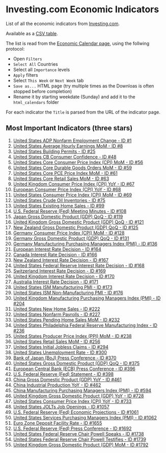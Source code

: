 # Investing.com Economic Indicators

List of all the economic indicators from [Investing.com](https://www.investing.com/).

Available as a [CSV table](economic_table.csv).

The list is read from the [Economic Calendar page](https://www.investing.com/economic-calendar/), 
using the follwing protocol:

- Open `Filters`
- `Select All` Countries
- Select all `Importance` levels
- `Apply` filters
- Select `This Week` or `Next Week` tab
- `Save as...` HTML page (try multiple times as the Downloas is often stopped before completion)
- Rename it by starting weekdate (Sunday) and add it to the `html_calendars` folder

For each indicator the `Title` is parsed from the URL of the indicator page.

## Most Important Indicators (three stars)
1. [United States ADP Nonfarm Employment Change - ID #1](https://www.investing.com/economic-calendar/adp-nonfarm-employment-change-1)
2. [United States Average Hourly Earnings MoM - ID #8](https://www.investing.com/economic-calendar/average-hourly-earnings-8)
3. [United States Building Permits - ID #25](https://www.investing.com/economic-calendar/building-permits-25)
4. [United States CB Consumer Confidence - ID #48](https://www.investing.com/economic-calendar/cb-consumer-confidence-48)
5. [United States Core Consumer Price Index (CPI) MoM - ID #56](https://www.investing.com/economic-calendar/core-cpi-56)
6. [United States Core Durable Goods Orders MoM - ID #59](https://www.investing.com/economic-calendar/core-durable-goods-orders-59)
7. [United States Core PCE Price Index MoM - ID #61](https://www.investing.com/economic-calendar/core-pce-price-index-61)
8. [United States Core Retail Sales MoM - ID #63](https://www.investing.com/economic-calendar/core-retail-sales-63)
9. [United Kingdom Consumer Price Index (CPI) YoY - ID #67](https://www.investing.com/economic-calendar/cpi-67)
10. [European Consumer Price Index (CPI) YoY - ID #68](https://www.investing.com/economic-calendar/cpi-68)
11. [United States Consumer Price Index (CPI) MoM - ID #69](https://www.investing.com/economic-calendar/cpi-69)
12. [United States Crude Oil Inventories - ID #75](https://www.investing.com/economic-calendar/eia-crude-oil-inventories-75)
13. [United States Existing Home Sales - ID #99](https://www.investing.com/economic-calendar/existing-home-sales-99)
14. [U.S. Federal Reserve (Fed) Meeting Minutes - ID #108](https://www.investing.com/economic-calendar/fomc-meeting-minutes-108)
15. [Japan Gross Domestic Product (GDP) QoQ - ID #119](https://www.investing.com/economic-calendar/gdp-119)
16. [United Kingdom Gross Domestic Product (GDP) QoQ - ID #121](https://www.investing.com/economic-calendar/gdp-121)
17. [New Zealand Gross Domestic Product (GDP) QoQ - ID #125](https://www.investing.com/economic-calendar/gdp-125)
18. [Germany Consumer Price Index (CPI) MoM - ID #128](https://www.investing.com/economic-calendar/german-cpi-128)
19. [Germany Gross Domestic Product (GDP) QoQ - ID #131](https://www.investing.com/economic-calendar/german-gdp-131)
20. [Germany Manufacturing Purchasing Managers Index (PMI) - ID #136](https://www.investing.com/economic-calendar/german-manufacturing-pmi-136)
21. [European Interest Rate Decision - ID #164](https://www.investing.com/economic-calendar/interest-rate-decision-164)
22. [Canada Interest Rate Decision - ID #166](https://www.investing.com/economic-calendar/interest-rate-decision-166)
23. [New Zealand Interest Rate Decision - ID #167](https://www.investing.com/economic-calendar/interest-rate-decision-167)
24. [United States Federal Reserve Interest Rate Decision - ID #168](https://www.investing.com/economic-calendar/interest-rate-decision-168)
25. [Switzerland Interest Rate Decision - ID #169](https://www.investing.com/economic-calendar/interest-rate-decision-169)
26. [United Kingdom Interest Rate Decision - ID #170](https://www.investing.com/economic-calendar/interest-rate-decision-170)
27. [Australia Interest Rate Decision - ID #171](https://www.investing.com/economic-calendar/interest-rate-decision-171)
28. [United States ISM Manufacturing PMI - ID #173](https://www.investing.com/economic-calendar/ism-manufacturing-pmi-173)
29. [United States ISM Non-Manufacturing PMI - ID #176](https://www.investing.com/economic-calendar/ism-non-manufacturing-pmi-176)
30. [United Kingdom Manufacturing Purchasing Managers Index (PMI) - ID #204](https://www.investing.com/economic-calendar/manufacturing-pmi-204)
31. [United States New Home Sales - ID #222](https://www.investing.com/economic-calendar/new-home-sales-222)
32. [United States Nonfarm Payrolls - ID #227](https://www.investing.com/economic-calendar/nonfarm-payrolls-227)
33. [United States Pending Home Sales MoM - ID #232](https://www.investing.com/economic-calendar/pending-home-sales-232)
34. [United States Philadelphia Federal Reserve Manufacturing Index - ID #236](https://www.investing.com/economic-calendar/philadelphia-fed-manufacturing-index-236)
35. [United States Producer Price Index (PPI) MoM - ID #238](https://www.investing.com/economic-calendar/ppi-238)
36. [United States Retail Sales MoM - ID #256](https://www.investing.com/economic-calendar/retail-sales-256)
37. [United States Initial Jobless Claims - ID #294](https://www.investing.com/economic-calendar/initial-jobless-claims-294)
38. [United States Unemployment Rate - ID #300](https://www.investing.com/economic-calendar/unemployment-rate-300)
39. [Bank of Japan (BoJ) Press Conference - ID #370](https://www.investing.com/economic-calendar/boj-press-conference-370)
40. [United States Gross Domestic Product (GDP) QoQ - ID #375](https://www.investing.com/economic-calendar/gdp-375)
41. [European Central Bank (ECB) Press Conference - ID #396](https://www.investing.com/economic-calendar/ecb-press-conference-396)
42. [U.S. Federal Reserve (Fed) Statement - ID #398](https://www.investing.com/economic-calendar/fomc-statement-398)
43. [China Gross Domestic Product (GDP) YoY - ID #461](https://www.investing.com/economic-calendar/chinese-gdp-461)
44. [China Industrial Production YoY - ID #462](https://www.investing.com/economic-calendar/chinese-industrial-production-462)
45. [China Manufacturing Purchasing Managers Index (PMI) - ID #594](https://www.investing.com/economic-calendar/chinese-manufacturing-pmi-594)
46. [United Kingdom Gross Domestic Product (GDP) YoY - ID #728](https://www.investing.com/economic-calendar/gdp-728)
47. [United States Consumer Price Index (CPI) YoY - ID #733](https://www.investing.com/economic-calendar/cpi-733)
48. [United States JOLTs Job Openings - ID #1057](https://www.investing.com/economic-calendar/jolts-job-openings-1057)
49. [U.S. Federal Reserve (Fed) Economic Projections - ID #1061](https://www.investing.com/economic-calendar/fomc-economic-projections-1061)
50. [United States Services Purchasing Managers Index (PMI) - ID #1062](https://www.investing.com/economic-calendar/services-pmi-1062)
51. [Euro Zone Deposit Facility Rate - ID #1655](https://www.investing.com/economic-calendar/deposit-facility-rate-1655)
52. [U.S. Federal Reserve (Fed) Press Conference - ID #1692](https://www.investing.com/economic-calendar/fomc-press-conference-1692)
53. [United States Federal Reserve Chair Powell Speaks - ID #1738](https://www.investing.com/economic-calendar/fed-chair-powell-speaks-1738)
54. [United States Federal Reserve Chair Powell Testifies - ID #1739](https://www.investing.com/economic-calendar/fed-chair-powell-testifies-1739)
55. [United Kingdom Gross Domestic Product (GDP) MoM - ID #1792](https://www.investing.com/economic-calendar/gdp-1792)